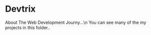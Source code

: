 # Devtrix
About The Web Development Journy...\n
You can see many of the my projects in this folder..